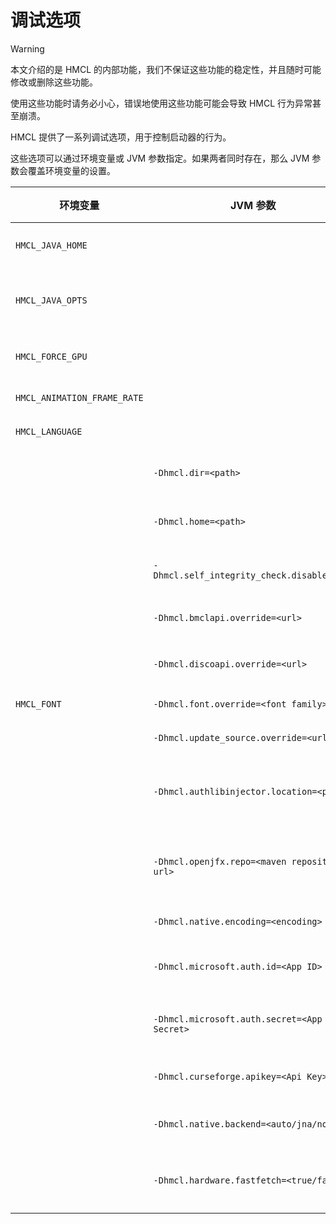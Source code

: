 # 调试选项

> [!WARNING]
> 本文介绍的是 HMCL 的内部功能，我们不保证这些功能的稳定性，并且随时可能修改或删除这些功能。
>
> 使用这些功能时请务必小心，错误地使用这些功能可能会导致 HMCL 行为异常甚至崩溃。

HMCL 提供了一系列调试选项，用于控制启动器的行为。

这些选项可以通过环境变量或 JVM 参数指定。如果两者同时存在，那么 JVM 参数会覆盖环境变量的设置。

| 环境变量                        | JVM 参数                                       | 功能                             | 默认值                                                                                                         | 额外说明         |
|-----------------------------|----------------------------------------------|--------------------------------|-------------------------------------------------------------------------------------------------------------|--------------|
| `HMCL_JAVA_HOME`            |                                              | 指定用于启动 HMCL 的 Java             |                                                                                                             | 仅对 exe/sh 生效 |
| `HMCL_JAVA_OPTS`            |                                              | 指定启动 HMCL 时的默认 JVM 参数          |                                                                                                             | 仅对 exe/sh 生效 |
| `HMCL_FORCE_GPU`            |                                              | 指定是否强制使用 GPU 加速渲染              | `false`                                                                                                     |
| `HMCL_ANIMATION_FRAME_RATE` |                                              | 指定 HMCL 的动画帧率                  | `60`                                                                                                        |              |
| `HMCL_LANGUAGE`             |                                              | 指定 HMCL 的默认语言                  | 使用系统默认语言                                                                                                    |
|                             | `-Dhmcl.dir=<path>`                          | 指定 HMCL 的当前数据文件夹               | `./.hmcl`                                                                                                   |              |
|                             | `-Dhmcl.home=<path>`                         | 指定 HMCL 的用户数据文件夹               | Windows: `%APPDATA\.hmcl`<br>Linux/BSD: `$XDG_DATA_HOME/hmcl`<br>macOS: `~Library/Application Support/hmcl` |              |
|                             | `-Dhmcl.self_integrity_check.disable=true`   | 检查更新时不检查本体完整性                  |                                                                                                             |              |
|                             | `-Dhmcl.bmclapi.override=<url>`              | 指定 BMCLAPI 的 API Root          | `https://bmclapi2.bangbang93.com`                                                                           |              |
|                             | `-Dhmcl.discoapi.override=<url>`             | 指定 foojay Disco API 的 API Root | `https://api.foojay.io/disco/v3.0`                                                                          |
| `HMCL_FONT`                 | `-Dhmcl.font.override=<font family>`         | 指定 HMCL 默认字体                   | 使用系统默认字体                                                                                                    |              |
|                             | `-Dhmcl.update_source.override=<url>`        | 指定 HMCL 更新源                    | `https://hmcl.huangyuhui.net/api/update_link`                                                               |              |
|                             | `-Dhmcl.authlibinjector.location=<path>`     | 指定 authlib-injector JAR 文件的位置  | 使用 HMCL 内嵌的 authlib-injector                                                                                |              |
|                             | `-Dhmcl.openjfx.repo=<maven repository url>` | 添加用于下载 OpenJFX 的自定义 Maven 仓库   |                                                                                                             |              |
|                             | `-Dhmcl.native.encoding=<encoding>`          | 指定原生编码                         | 使用系统的本机编码                                                                                                   |              |
|                             | `-Dhmcl.microsoft.auth.id=<App ID>`          | 指定 Microsoft OAuth App ID      | 使用 HMCL 内置的 Microsoft OAuth App ID                                                                          |              |
|                             | `-Dhmcl.microsoft.auth.secret=<App Secret>`  | 指定 Microsoft OAuth App 密钥      | 使用 HMCL 内置的 Microsoft OAuth App 密钥                                                                          |              |
|                             | `-Dhmcl.curseforge.apikey=<Api Key>`         | 指定 CurseForge API 密钥           | 使用 HMCL 内置的 CurseForge API 密钥                                                                               |              |
|                             | `-Dhmcl.native.backend=<auto/jna/none>`      | 指定HMCL使用的本机后端                  | `auto`                                                                                                      |
|                             | `-Dhmcl.hardware.fastfetch=<true/false>`     | 指定是否使用 fastfetch 检测硬件信息        | `true`                                                                                                      |







